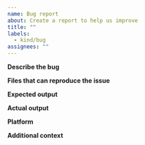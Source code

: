 ```yaml
---
name: Bug report
about: Create a report to help us improve
title: ""
labels:
  - kind/bug
assignees: ""
---
```


<!-- Feel free to skip the sections if they are not applicable. -->

**Describe the bug**

<!-- A clear and concise description of what the bug is. -->

**Files that can reproduce the issue**


**Expected output**

<!-- What's the expected output? -->

**Actual output**

<!-- What's the actual output? -->

**Platform**

<!-- Linux/macOS/Windows? -->

**Additional context**

<!-- Add any other context about the problem here. -->
